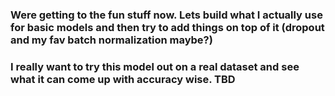 ### Were getting to the fun stuff now. Lets build what I actually use for basic models and then try to add things on top of it (dropout and my fav batch normalization maybe?)
### I really want to try this model out on a real dataset and see what it can come up with accuracy wise. TBD
